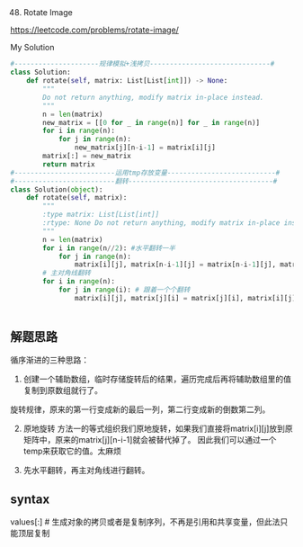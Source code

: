 ## 
48. Rotate Image

https://leetcode.com/problems/rotate-image/

My Solution

```python
#---------------------规律模拟+浅拷贝------------------------------#
class Solution:
    def rotate(self, matrix: List[List[int]]) -> None:
        """
        Do not return anything, modify matrix in-place instead.
        """
        n = len(matrix)
        new_matrix = [[0 for _ in range(n)] for _ in range(n)]
        for i in range(n):
            for j in range(n):
                new_matrix[j][n-i-1] = matrix[i][j]
        matrix[:] = new_matrix
        return matrix   
#-------------------------运用tmp存放变量---------------------------#
#-------------------------翻转------------------------------------#
class Solution(object):
    def rotate(self, matrix):
        """
        :type matrix: List[List[int]]
        :rtype: None Do not return anything, modify matrix in-place instead.
        """
        n = len(matrix)
        for i in range(n//2): #水平翻转一半
            for j in range(n):
                matrix[i][j], matrix[n-i-1][j] = matrix[n-i-1][j], matrix[i][j]
        # 主对角线翻转
        for i in range(n):
            for j in range(i): # 跟着一个个翻转
                matrix[i][j], matrix[j][i] = matrix[j][i], matrix[i][j]
                  
```
## 解题思路
循序渐进的三种思路：
1. 创建一个辅助数组，临时存储旋转后的结果，遍历完成后再将辅助数组里的值复制到原数组就行了。

旋转规律，原来的第一行变成新的最后一列，第二行变成新的倒数第二列。

2. 原地旋转
方法一的等式组织我们原地旋转，如果我们直接将matrix[i][j]放到原矩阵中，原来的matrix[j][n-i-1]就会被替代掉了。
因此我们可以通过一个temp来获取它的值。太麻烦

3. 先水平翻转，再主对角线进行翻转。

## syntax
values[:]   # 生成对象的拷贝或者是复制序列，不再是引用和共享变量，但此法只能顶层复制
